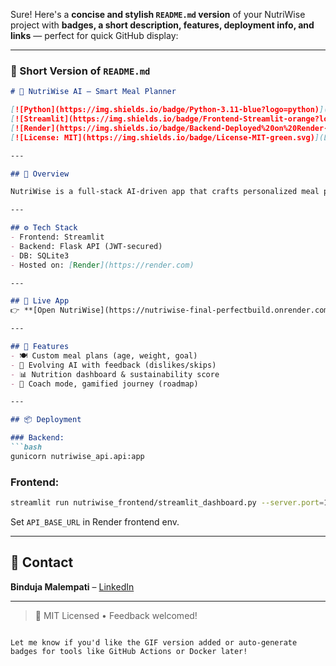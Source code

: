 Sure! Here's a **concise and stylish `README.md` version** of your NutriWise project with **badges, a short description, features, deployment info, and links** — perfect for quick GitHub display:

---

### 📝 Short Version of `README.md`

````markdown
# 🌱 NutriWise AI – Smart Meal Planner

[![Python](https://img.shields.io/badge/Python-3.11-blue?logo=python)](https://www.python.org/)
[![Streamlit](https://img.shields.io/badge/Frontend-Streamlit-orange?logo=streamlit)](https://streamlit.io/)
[![Render](https://img.shields.io/badge/Backend-Deployed%20on%20Render-8B0000?logo=render)](https://nutriwise-final-perfectbuild.onrender.com)
[![License: MIT](https://img.shields.io/badge/License-MIT-green.svg)](LICENSE)

---

## 🎯 Overview

NutriWise is a full-stack AI-driven app that crafts personalized meal plans, evolves based on user feedback, and promotes sustainable health habits.

---

## ⚙️ Tech Stack
- Frontend: Streamlit  
- Backend: Flask API (JWT-secured)  
- DB: SQLite3  
- Hosted on: [Render](https://render.com)

---

## 🚀 Live App
👉 **[Open NutriWise](https://nutriwise-final-perfectbuild.onrender.com)**

---

## 🔑 Features
- 🍽️ Custom meal plans (age, weight, goal)
- 🔁 Evolving AI with feedback (dislikes/skips)
- 📊 Nutrition dashboard & sustainability score
- 🧠 Coach mode, gamified journey (roadmap)

---

## 📦 Deployment

### Backend:
```bash
gunicorn nutriwise_api.api:app
````

### Frontend:

```bash
streamlit run nutriwise_frontend/streamlit_dashboard.py --server.port=10000 --server.enableCORS=false --server.enableXsrfProtection=false
```

Set `API_BASE_URL` in Render frontend env.

---

## 📧 Contact

**Binduja Malempati** – [LinkedIn](https://www.linkedin.com/in/bindujamalempati)

---

> 💚 MIT Licensed • Feedback welcomed!

```

Let me know if you'd like the GIF version added or auto-generate badges for tools like GitHub Actions or Docker later!
```
